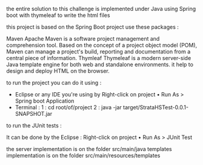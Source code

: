 the entire solution to this challenge is implemented under Java using Spring boot with thymeleaf to write the html files

this project is based on the Spring Boot project use these packages :

Maven
	Apache Maven is a software project management and comprehension tool. Based on the concept of a project object model (POM), Maven can manage a project's build, reporting and documentation from a central piece of information.
Thymleaf
	Thymeleaf is a modern server-side Java template engine for both web and standalone environments. it help to design and deploy HTML on the browser.

to run the project you can do it using :

- Eclipse or any IDE you're using by Right-click on project • Run As > Spring boot Application 
- Terminal : 
		1 : cd root/of/project
		2 :  java -jar target/StrataHSTest-0.0.1-SNAPSHOT.jar
		
		
to run the JUnit tests :

It can be done by the Eclipse : 
	Right-click on project • Run As > JUnit Test
	

the server implementation is on the folder src/main/java
templates implementation is on the folder src/main/resources/templates
